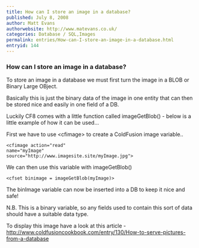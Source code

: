 ```yaml
---
title: How can I store an image in a database?
published: July 8, 2008
author: Matt Evans
authorwebsite: http://www.matevans.co.uk/
categories: Database / SQL,Images
permalink: entries/How-can-I-store-an-image-in-a-database.html
entryid: 144
---
```


<h3>How can I store an image in a database?</h3>

<p>
To store an image in a database we must first turn the image in a BLOB or Binary Large OBject.
</p>

<p>
Basically this is just the binary data of the image in one entity that can then be stored nice and easily in one field of a DB.
</p>

<p>
Luckily CF8 comes with a little function called imageGetBlob() - below is a little example of how it can be used...
</p>

<p>
First we have to use &lt;cfimage&gt; to create a ColdFusion image variable..
</p>

<pre><code class="language-markup">&lt;cfimage action=&quot;read&quot; 
name=&quot;myImage&quot;
source=&quot;http://www.imagesite.site/myImage.jpg&quot;&gt;
</code></pre>

<p>
We can then use this variable with imageGetBlob()
</p>

<pre><code class="language-markup">&lt;cfset binimage = imageGetBlob(myImage)&gt;
</code></pre>

<p>
The binImage variable can now be inserted into a DB to keep it nice and safe!
</p>

<p>
N.B. This is a binary variable, so any fields used to contain this sort of data should have a suitable data type.
</p>

<p>
To display this image have a look at this article - <a href= "http://www.coldfusioncookbook.com/entry/130/How-to-serve-pictures-from-a-database">http://www.coldfusioncookbook.com/entry/130/How-to-serve-pictures-from-a-database</a>
</p>



